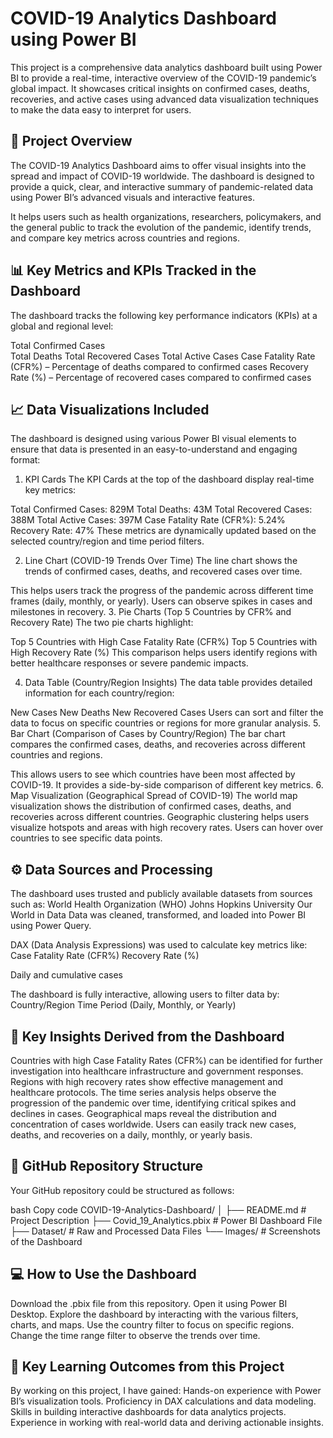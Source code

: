 # COVID-19 Analytics Dashboard using Power BI

This project is a comprehensive data analytics dashboard built using Power BI to provide a real-time, interactive overview of the COVID-19 pandemic’s global impact. It showcases critical insights on confirmed cases, deaths, recoveries, and active cases using advanced data visualization techniques to make the data easy to interpret for users.

## 🔎 Project Overview
The COVID-19 Analytics Dashboard aims to offer visual insights into the spread and impact of COVID-19 worldwide. The dashboard is designed to provide a quick, clear, and interactive summary of pandemic-related data using Power BI’s advanced visuals and interactive features.

It helps users such as health organizations, researchers, policymakers, and the general public to track the evolution of the pandemic, identify trends, and compare key metrics across countries and regions.

## 📊 Key Metrics and KPIs Tracked in the Dashboard
The dashboard tracks the following key performance indicators (KPIs) at a global and regional level:

Total Confirmed Cases  
Total Deaths
Total Recovered Cases
Total Active Cases
Case Fatality Rate (CFR%) – Percentage of deaths compared to confirmed cases
Recovery Rate (%) – Percentage of recovered cases compared to confirmed cases
## 📈 Data Visualizations Included
The dashboard is designed using various Power BI visual elements to ensure that data is presented in an easy-to-understand and engaging format:

1. KPI Cards
The KPI Cards at the top of the dashboard display real-time key metrics:

Total Confirmed Cases: 829M
Total Deaths: 43M
Total Recovered Cases: 388M
Total Active Cases: 397M
Case Fatality Rate (CFR%): 5.24%
Recovery Rate: 47% 
These metrics are dynamically updated based on the selected country/region and time period filters.

2. Line Chart (COVID-19 Trends Over Time)
The line chart shows the trends of confirmed cases, deaths, and recovered cases over time.

This helps users track the progress of the pandemic across different time frames (daily, monthly, or yearly).
Users can observe spikes in cases and milestones in recovery.
3. Pie Charts (Top 5 Countries by CFR% and Recovery Rate)
The two pie charts highlight:

Top 5 Countries with High Case Fatality Rate (CFR%)
Top 5 Countries with High Recovery Rate (%)
This comparison helps users identify regions with better healthcare responses or severe pandemic impacts.

4. Data Table (Country/Region Insights)
The data table provides detailed information for each country/region:

New Cases
New Deaths
New Recovered Cases
Users can sort and filter the data to focus on specific countries or regions for more granular analysis.
5. Bar Chart (Comparison of Cases by Country/Region)
The bar chart compares the confirmed cases, deaths, and recoveries across different countries and regions.

This allows users to see which countries have been most affected by COVID-19.
It provides a side-by-side comparison of different key metrics.
6. Map Visualization (Geographical Spread of COVID-19)
The world map visualization shows the distribution of confirmed cases, deaths, and recoveries across different countries.
Geographic clustering helps users visualize hotspots and areas with high recovery rates.
Users can hover over countries to see specific data points.

## ⚙️ Data Sources and Processing
The dashboard uses trusted and publicly available datasets from sources such as:
World Health Organization (WHO)
Johns Hopkins University 
Our World in Data
Data was cleaned, transformed, and loaded into Power BI using Power Query.

DAX (Data Analysis Expressions) was used to calculate key metrics like:
Case Fatality Rate (CFR%)
Recovery Rate (%)

Daily and cumulative cases

The dashboard is fully interactive, allowing users to filter data by:
Country/Region
Time Period (Daily, Monthly, or Yearly)

## 📌 Key Insights Derived from the Dashboard
Countries with high Case Fatality Rates (CFR%) can be identified for further investigation into healthcare infrastructure and government responses.
Regions with high recovery rates show effective management and healthcare protocols.
The time series analysis helps observe the progression of the pandemic over time, identifying critical spikes and declines in cases.
Geographical maps reveal the distribution and concentration of cases worldwide.
Users can easily track new cases, deaths, and recoveries on a daily, monthly, or yearly basis.


## 📂 GitHub Repository Structure
Your GitHub repository could be structured as follows:

bash
Copy code
COVID-19-Analytics-Dashboard/
│
├── README.md                 # Project Description
├── Covid_19_Analytics.pbix   # Power BI Dashboard File
├── Dataset/                  # Raw and Processed Data Files
└── Images/                   # Screenshots of the Dashboard

## 💻 How to Use the Dashboard
Download the .pbix file from this repository.
Open it using Power BI Desktop.
Explore the dashboard by interacting with the various filters, charts, and maps.
Use the country filter to focus on specific regions.
Change the time range filter to observe the trends over time.

## 🌟 Key Learning Outcomes from this Project
By working on this project, I have gained:
Hands-on experience with Power BI’s visualization tools.
Proficiency in DAX calculations and data modeling.
Skills in building interactive dashboards for data analytics projects.
Experience in working with real-world data and deriving actionable insights.
